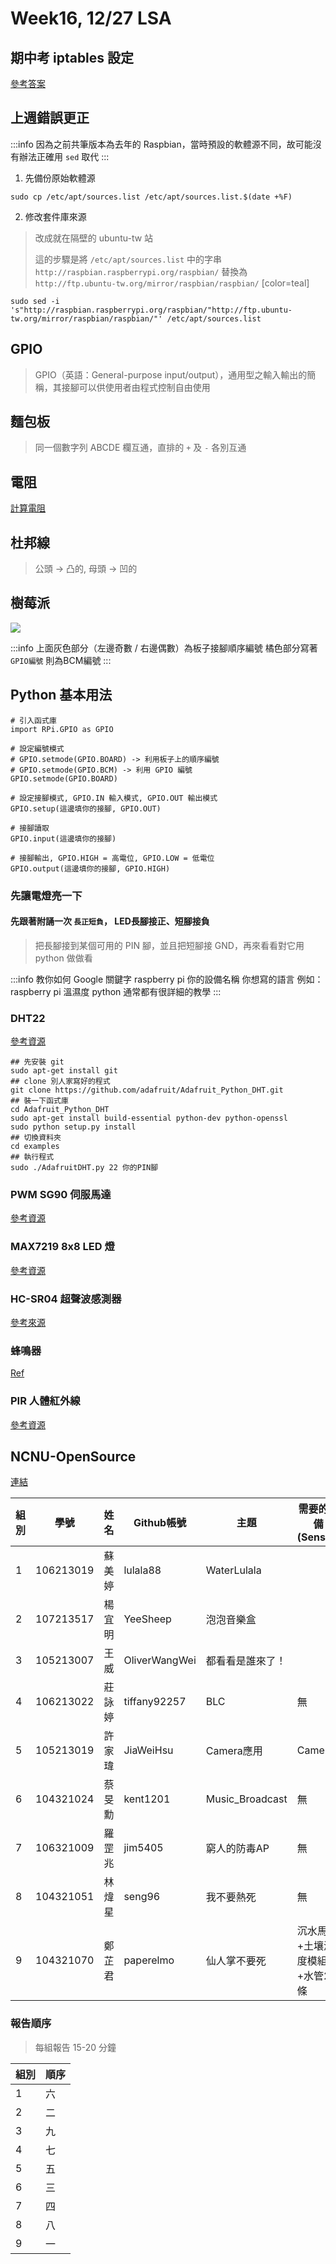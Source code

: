 Week16, 12/27 LSA
===

## 期中考 iptables 設定
[參考答案](https://paper.dropbox.com/doc/LSA-1072-midterm-XCxnK38VIa4RiQPNOzpbk)

## 上週錯誤更正

:::info
因為之前共筆版本為去年的 Raspbian，當時預設的軟體源不同，故可能沒有辦法正確用 `sed` 取代
:::

1. 先備份原始軟體源
```python=
sudo cp /etc/apt/sources.list /etc/apt/sources.list.$(date +%F)
```
2. 修改套件庫來源
> 改成就在隔壁的 ubuntu-tw 站
> 
> 這的步驟是將 `/etc/apt/sources.list` 中的字串 `http://raspbian.raspberrypi.org/raspbian/` 替換為 `http://ftp.ubuntu-tw.org/mirror/raspbian/raspbian/`
> [color=teal]

```shell=
sudo sed -i 's"http://raspbian.raspberrypi.org/raspbian/"http://ftp.ubuntu-tw.org/mirror/raspbian/raspbian/"' /etc/apt/sources.list
```
## GPIO
> GPIO（英語：General-purpose input/output），通用型之輸入輸出的簡稱，其接腳可以供使用者由程式控制自由使用

## 麵包板
> 同一個數字列 ABCDE 欄互通，直排的 `+` 及 `-` 各別互通

## 電阻

[計算電阻](https://www.digikey.tw/zh/resources/conversion-calculators/conversion-calculator-resistor-color-code-4-band)

## 杜邦線
> 公頭 -> 凸的, 母頭 -> 凹的

## 樹莓派

![](https://openclipart.org/image/2400px/svg_to_png/280972/gpiopinsv3withpi.png)

:::info
上面灰色部分（左邊奇數 / 右邊偶數）為板子接腳順序編號
橘色部分寫著 `GPIO編號` 則為BCM編號
:::

## Python 基本用法
```python=
# 引入函式庫
import RPi.GPIO as GPIO

# 設定編號模式
# GPIO.setmode(GPIO.BOARD) -> 利用板子上的順序編號
# GPIO.setmode(GPIO.BCM) -> 利用 GPIO 編號
GPIO.setmode(GPIO.BOARD)

# 設定接腳模式, GPIO.IN 輸入模式, GPIO.OUT 輸出模式
GPIO.setup(這邊填你的接腳, GPIO.OUT)

# 接腳讀取
GPIO.input(這邊填你的接腳)

# 接腳輸出, GPIO.HIGH = 高電位, GPIO.LOW = 低電位
GPIO.output(這邊填你的接腳, GPIO.HIGH)
```

### 先讓電燈亮一下

#### 先跟著附誦一次 `長正短負`， LED長腳接正、短腳接負
> 把長腳接到某個可用的 PIN 腳，並且把短腳接 GND，再來看看對它用 python 做做看

:::info
教你如何 Google 關鍵字
raspberry pi 你的設備名稱 你想寫的語言
例如：raspberry pi 溫濕度 python
通常都有很詳細的教學
:::

### DHT22

[參考資源](https://kingfff.blogspot.com/2018/05/raspberry-pi-3-model-bdht22.html)

```shell=
## 先安裝 git
sudo apt-get install git
## clone 別人家寫好的程式
git clone https://github.com/adafruit/Adafruit_Python_DHT.git
## 裝一下函式庫
cd Adafruit_Python_DHT
sudo apt-get install build-essential python-dev python-openssl
sudo python setup.py install
## 切換資料夾
cd examples
## 執行程式
sudo ./AdafruitDHT.py 22 你的PIN腳
```

### PWM SG90 伺服馬達
[參考資源](https://blog.everlearn.tw/當-python-遇上-raspberry-pi/raspberry-pi-3-mobel-3-利用-pwm-控制伺服馬達)

### MAX7219 8x8 LED 燈
[參考資源](http://atceiling.blogspot.com/2014/03/raspberry-pi-max7219-8x8-led-matrix.html)

### HC-SR04 超聲波感測器
[參考來源](https://sites.google.com/site/rasberrypintust/shu-mei-pai-xiao-ji-qiao/8-hc-sr04-chao-yin-bo-gan-ce-qi)

### 蜂鳴器
[Ref](https://github.com/ZacharyIgielman/PiPiano/blob/master/examples/buzzer.py)

### PIR 人體紅外線
[參考資源](http://atceiling.blogspot.com/2014/02/raspberry-pi-pir-passive-infrared.html)

## NCNU-OpenSource
[連結](https://github.com/NCNU-OpenSource)

|組別|學號|姓名|Github帳號|主題|需要的設備(Sensor)|
|---|---|---|---|---|---|
|1|106213019|蘇美婷|lulala88|WaterLulala||
|2|107213517|楊宜明|YeeSheep|泡泡音樂盒||
|3|105213007|王 威|OliverWangWei|都看看是誰來了！||
|4|106213022|莊詠婷|tiffany92257|BLC|無|
|5|105213019|許家瑋|JiaWeiHsu|Camera應用|Camera|
|6|104321024|蔡旻勳|kent1201|Music_Broadcast|無|
|7|106321009|羅罡兆|jim5405|窮人的防毒AP|無|
|8|104321051|林煒星|seng96|我不要熱死|無|
|9|104321070|鄭芷君|paperelmo|仙人掌不要死|沉水馬達+土壤濕度模組+水管2條|


### 報告順序
> 每組報告 15-20 分鐘


|組別|順序|
|---|---|
|1|六|
|2|二|
|3|九|
|4|七|
|5|五|
|6|三|
|7|四|
|8|八|
|9|一|